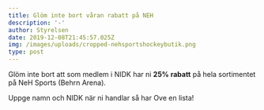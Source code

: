 ```yaml
---
title: Glöm inte bort våran rabatt på NEH
description: '-'
author: Styrelsen
date: 2019-12-08T21:45:57.025Z
img: /images/uploads/cropped-nehsportshockeybutik.png
type: post
---
```

Glöm inte bort att som medlem i NIDK har ni **25% rabatt** på hela sortimentet på NeH Sports (Behrn Arena).

Uppge namn och NIDK när ni handlar så har Ove en lista!
